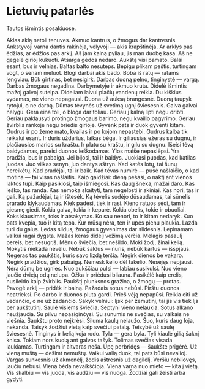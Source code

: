 # Lietuvių patarlės
Tautos išmintis posakiuose.

Aklas aklą netoli tenuves.
Akmuo kantrus, o žmogus dar kantresnis.
Ankstyvoji varna dantis rakinėja, vėlyvoji — akis krapštinėja.
Ar arklys pas ėdžias, ar ėdžios pas arklį.
Aš jam kalną pyliau, jis man duobę kasa.
Aš ne gegelė girioj kukuoti.
Atsarga gėdos nedaro.
Aukštą visi pamato.
Balai esant, bus ir velnias.
Baltas balto nesuteps.
Bepigu plikam peštis, turtingam vogt, o senam meluot.
Blogi darbai akis bado.
Boba iš ratų — ratams lengviau.
Būk girtinas, bet nesigirk.
Darbas duoną pelno, tinginystė — vargą.
Darbas žmogaus negadina.
Darbymetyje ir akmuo kruta.
Didelė išmintis mažoj galvoj sutelpa.
Dideliam laivui plačių vandenų reikia.
Du kiškius vydamas, nė vieno nepagausi.
Duona už auksą brangesnė.
Duoną taupyk rytojui, o ne darbą.
Dūmas tėvynės už svetimą ugnį šviesesnis.
Galva galvai nelygu.
Gera eina toli, o bloga dar toliau.
Geriau į kalną lipti negu dribti.
Geriau paklausyti protingo žmogaus barimo, negu kvailio pagyrimo.
Geriau žvirblis rankoje negu briedis girioje.
Gyvenk pats ir duok gyventi kitam.
Gudrus ir po žeme mato, kvailas ir po kojom nepastebi.
Gudrus kalba tik reikalui esant.
Ir duris uždarius, laikas bėga.
Ir giliausias ežeras su dugnu, ir plačiausios marios su kraštu.
Ir platu su kraštu, ir gilu su dugnu.
Išeisi tėvą baidydamas, pareisi duonos ieškodamas.
Ylos maiše nepaslėpsi.
Yra pradžia, bus ir pabaiga.
Jei bijosi, tai ir baidys.
Juokiasi puodas, kad katilas juodas.
Juo vilkas senyn, juo dantys aštryn.
Kad katės lotų, tai šunų nereikėtų.
Kad pradėjai, tai ir baik.
Kad tėvas numirė — pusė našlaičio, o kad motina — tai visas našlaitis.
Kaip gaidžiai: dieną pešasi, o naktį ant vienos laktos tupi.
Kaip pasiklosi, taip išmiegosi.
Kas daug šneka, mažai daro.
Kas ieško, tas randa.
Kas nemoka skaityti, tam negelbsti ir akiniai.
Kas nori, tas ir gali.
Ką pažadėjai, tą ir ištesėk.
Ką tėvelis sudėjo dūsaudamas, tai sūnelis prarado klykaudamas.
Kiek padėsi, tiek ir rasi.
Kieno ratuos sėdi, tam ir giesmę giedi.
Kokia galva, tokia ir kepurė.
Kokia obelis, tokie ir obuoliai.
Koks klausimas, toks ir atsakymas.
Ko sau nenori, to ir kitam nedaryk.
Kuo pats kvepia, tuo ir kitą tepa.
Kur mūsų nėra, ten ir upės pienu plaukia.
Lazda turi du galus.
Ledas slidus, žmogaus gyvenimas dar slidesnis.
Lepinamam vaikui ragai dygsta.
Mažas keras didelį vežimą verčia.
Melagis pasaulį pereis, bet nesugrįš.
Mėnuo šviečia, bet nešildo.
Moki žodį, žinai kelią.
Mokytis niekada nevėlu.
Nebūk saldus — nuris, nebūk kartus — išspjaus.
Negeras tas paukštis, kuris savo lizdą teršia.
Negirk dienos be vakaro.
Negirk pradžios, girk pabaigą.
Nemesk kelio dėl takelio.
Nesėjęs nepjausi.
Nėra dūmų be ugnies.
Nuo aukščiau pulsi — labiau susikulsi.
Nuo vieno jaučio dviejų odų nelupa.
Ožka ir priėdusi bliauna.
Pasikėlė kaip erelis, nusileido kaip žvirblis.
Paukštį plunksnos gražina, o žmogų — protas.
Pavogė arklį — pridėk ir balną.
Pažadais sotus nebūsi.
Pirštu duonos neatrieksi.
Po darbo ir duonos pluta gardi.
Prieš vėją nepapūsi.
Reikia eiti už vedančio, o ne už žadančio.
Sakyk velniui: lįsk per žemutinį, tai jis vis tiek lįs per aukštutinį.
Saulė visiems šviečia.
Septyni vieno nelaukia.
Sotus alkano neužjaučia.
Su pilvu nepasiginčysi.
Su sūnumis ne svečias, su vaikais ne viešnia.
Šaukštu proto neįkrėsi.
Šiluma kaulų nelaužo.
Šuo, kuris daug loja, nekanda.
Taisyk žodžiui vietą kaip svečiui patalą.
Teisybė už saulę šviesesnė.
Tinginys ir kelią koja rodo.
Tyla — gera byla.
Tyli kiaulė gilią šaknį knisa.
Tokiam nors kuolą ant galvos tašyk.
Tolimas svečias visada laukiamas.
Turtingam ir aitvaras neša.
Upę perbridęs — šaukšte prigėrė.
Už vieną muštą — dešimt nemuštų.
Vaikui valią duok, tai pats būsi nevalioj.
Vargas sunkesnis už akmenėlį, žodis aštresnis už dagilėlį.
Veršiu nebliovęs, jaučiu nebūsi.
Viena bėda nevaikščioja.
Viena varna nuo mieto — kita į vietą.
Vis skalbiu — vis juoda, vis audžiu — vis nuoga.
Žodžiai gali žeisti arba gydyti.

